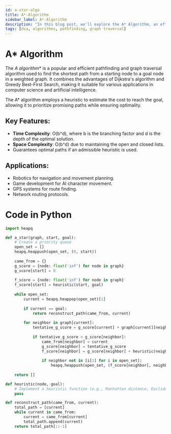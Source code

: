 ```yaml
---
id: a-star-algo
title: A*-Algorithm
sidebar_label: A*-Algorithm
description: "In this blog post, we'll explore the A* Algorithm, an efficient method for pathfinding and graph traversal."
tags: [dsa, algorithms, pathfinding, graph traversal]
---
```


# A* Algorithm

The **A* algorithm** is a popular and efficient pathfinding and graph traversal algorithm used to find the shortest path from a starting node to a goal node in a weighted graph. It combines the advantages of Dijkstra's algorithm and Greedy Best-First Search, making it suitable for various applications in computer science and artificial intelligence.

The A* algorithm employs a heuristic to estimate the cost to reach the goal, allowing it to prioritize promising paths while ensuring optimality.

## Key Features:
- **Time Complexity**: O(b^d), where b is the branching factor and d is the depth of the optimal solution.
- **Space Complexity**: O(b^d) due to maintaining the open and closed lists.
- Guarantees optimal paths if an admissible heuristic is used.

## Applications:
- Robotics for navigation and movement planning.
- Game development for AI character movement.
- GPS systems for route finding.
- Network routing protocols.

# Code in Python

```python
import heapq

def a_star(graph, start, goal):
    # Create a priority queue
    open_set = []
    heapq.heappush(open_set, (0, start))
    
    came_from = {}
    g_score = {node: float('inf') for node in graph}
    g_score[start] = 0
    
    f_score = {node: float('inf') for node in graph}
    f_score[start] = heuristic(start, goal)
    
    while open_set:
        current = heapq.heappop(open_set)[1]
        
        if current == goal:
            return reconstruct_path(came_from, current)
        
        for neighbor in graph[current]:
            tentative_g_score = g_score[current] + graph[current][neighbor]
            
            if tentative_g_score < g_score[neighbor]:
                came_from[neighbor] = current
                g_score[neighbor] = tentative_g_score
                f_score[neighbor] = g_score[neighbor] + heuristic(neighbor, goal)
                
                if neighbor not in [i[1] for i in open_set]:
                    heapq.heappush(open_set, (f_score[neighbor], neighbor))
    
    return []

def heuristic(node, goal):
    # Implement a heuristic function (e.g., Manhattan distance, Euclidean distance)
    pass

def reconstruct_path(came_from, current):
    total_path = [current]
    while current in came_from:
        current = came_from[current]
        total_path.append(current)
    return total_path[::-1]

